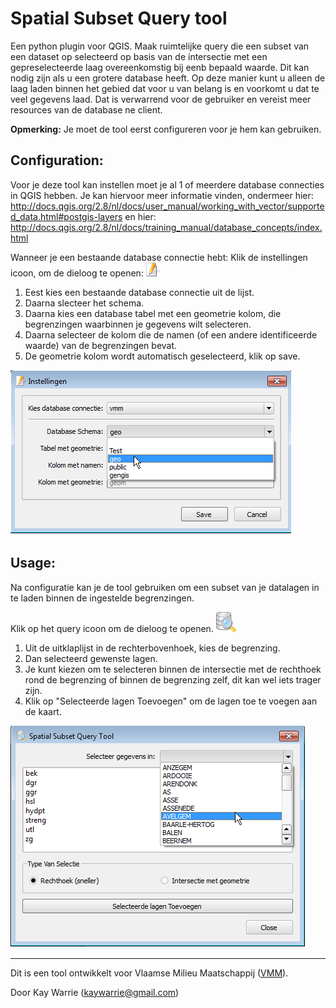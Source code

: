 Spatial Subset Query tool
====

Een python plugin voor QGIS.
Maak ruimtelijke query die een subset van een dataset op  selecteerd op basis van de intersectie met een gepreselecteerde laag overeenkomstig bij eenb bepaald waarde.
Dit kan nodig zijn als u een grotere database heeft.
Op deze manier kunt u alleen de laag laden binnen het gebied dat voor u van belang is en voorkomt u dat te veel gegevens laad.
Dat is verwarrend voor de gebruiker en vereist meer resources van de database ne client.

**Opmerking:** Je moet de tool eerst configureren voor je hem kan gebruiken.

Configuration:
------------

Voor je deze tool kan instellen moet je al 1 of meerdere database connecties in QGIS hebben.
Je kan hiervoor meer informatie vinden, ondermeer hier: http://docs.qgis.org/2.8/nl/docs/user_manual/working_with_vector/supported_data.html#postgis-layers 
en hier: http://docs.qgis.org/2.8/nl/docs/training_manual/database_concepts/index.html

Wanneer je een bestaande database connectie hebt:
Klik de instellingen icoon, om de dieloog te openen: ![](images/settings.png)

1. Eest kies een bestaande database connectie uit de lijst.
2. Daarna slecteer het schema.
3. Daarna kies een database tabel met een geometrie kolom, die begrenzingen waarbinnen je gegevens wilt selecteren.
4. Daarna selecteer de kolom die de namen (of een andere identificeerde waarde) van de begrenzingen bevat.
5. De geometrie kolom wordt automatisch geselecteerd, klik op save.  

![](images/Instellingen.png "De  instellingen dialoog")


Usage:
-----

Na configuratie kan je de tool gebruiken om een subset van je datalagen in te laden binnen de ingestelde begrenzingen.

Klik op het query icoon om de dieloog te openen. ![](images/Sql-icon.png)   

1. Uit de uitklaplijst in de rechterbovenhoek, kies de begrenzing.
2. Dan selecteerd gewenste lagen.
3. Je kunt kiezen om te selecteren binnen de intersectie met de rechthoek rond de begrenzing of binnen de begrenzing zelf, dit kan wel iets trager zijn.
4. Klik op "Selecteerde lagen Toevoegen" om de lagen toe te voegen aan de kaart.

![](images/queryDialog.png "De query subset dialoog")

----
Dit is een tool ontwikkelt voor Vlaamse Milieu Maatschappij ([VMM](https://www.vmm.be/)).

Door Kay Warrie (kaywarrie@gmail.com)
